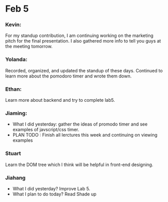 # Feb 5
### Kevin:
For my standup contribution, I am continuing working on the marketing pitch for the final presentation. I also gathered more info to tell you guys at the meeting tomorrow.

### Yolanda:
Recorded, organized, and updated the standup of these days. Continued to learn more about the pomodoro timer and wrote them down.

### Ethan:
Learn more about backend and try to complete lab5.

### Jiaming:
- What I did yesterday: gather the ideas of promodo timer and see examples of javscript/css timer. 
- PLAN TODO :  Finish all lerctures this week and continuing on viewing examples

### Stuart
Learn the DOM tree which I think will be helpful in front-end designing.

### Jiahang
- What I did yesterday? Improve Lab 5.
- What I plan to do today?
Read Shade up

